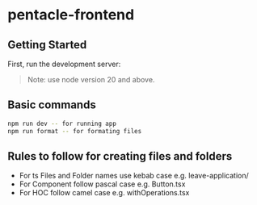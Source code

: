 # pentacle-frontend


## Getting Started

First, run the development server:

> Note: use node version 20 and above.

## Basic commands

```bash
npm run dev -- for running app
npm run format -- for formating files
```

## Rules to follow for creating files and folders

- For ts Files and Folder names use kebab case e.g. leave-application/
- For Component follow pascal case e.g. Button.tsx
- For HOC follow camel case e.g. withOperations.tsx
